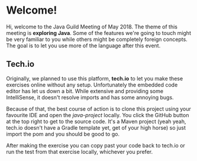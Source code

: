 # Welcome!
Hi, welcome to the Java Guild Meeting of May 2018. The theme of this meeting is **exploring Java**. Some of the features we're going to touch might be very familiar to you while others might be completely foreign concepts. The goal is to let you use more of the language after this event.

## Tech.io
Originally, we planned to use this platform, **tech.io** to let you make these exercises online without any setup. Unfortunately the embedded code editor has let us down a bit. While extensive and providing some IntelliSense, it doesn't resolve imports and has some annoying bugs.

Because of that, the best course of action is to clone this project using your favourite IDE and open the _java-project_ locally. You click the GitHub button at the top right to get to the source code. It's a Maven project (yeah yeah, tech.io doesn't have a Gradle template yet, get of your high horse) so just import the pom and you should be good to go.

After making the exercise you can copy past your code back to tech.io or run the test from that exercise locally, whichever you prefer.
